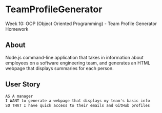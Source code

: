 # TeamProfileGenerator

Week 10: OOP (Object Oriented Programming) - Team Profile Generator Homework

## About

Node.js command-line application that takes in information about employees on a software engineering team, and generates an HTML webpage that displays summaries for each person.

## User Story

```md
AS A manager
I WANT to generate a webpage that displays my team's basic info
SO THAT I have quick access to their emails and GitHub profiles
```

